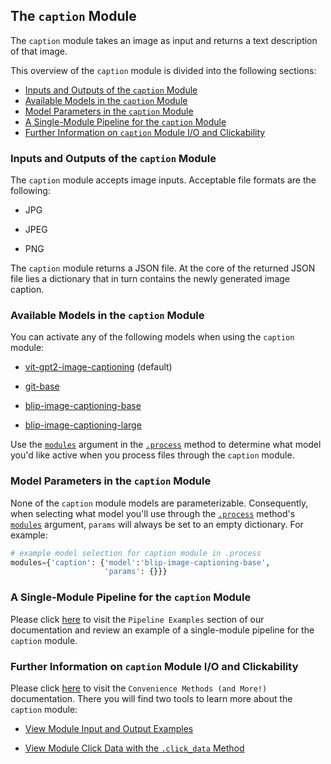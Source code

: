 ## The `caption` Module

The `caption` module takes an image as input and returns a text description of that image.

This overview of the `caption` module is divided into the following sections:

- [Inputs and Outputs of the `caption` Module](#inputs-and-outputs-of-the-caption-module)
- [Available Models in the `caption` Module](#available-models-in-the-caption-module)
- [Model Parameters in the `caption` Module](#model-parameters-in-the-caption-module)
- [A Single-Module Pipeline for the `caption` Module](#a-single-module-pipeline-for-the-caption-module)
- [Further Information on `caption` Module I/O and Clickability](#further-information-on-caption-module-i/o-and-clickability)

### Inputs and Outputs of the `caption` Module

The `caption` module accepts image inputs. Acceptable file formats are the following:

- JPG

- JPEG

- PNG

The `caption` module returns a JSON file. At the core of the returned JSON file lies a dictionary that in turn contains the newly generated image caption.

### Available Models in the `caption` Module

You can activate any of the following models when using the `caption` module:

- [vit-gpt2-image-captioning](https://huggingface.co/nlpconnect/vit-gpt2-image-captioning) (default)

- [git-base](https://huggingface.co/microsoft/git-base)

- [blip-image-captioning-base](https://huggingface.co/Salesforce/blip-image-captioning-base)

- [blip-image-captioning-large](https://huggingface.co/Salesforce/blip-image-captioning-large)

Use the [`modules`](../../system/parameters_processing_files_through_pipelines/process_method.md#selecting-models-via-the-modules-argument) argument in the [`.process`](../../system/parameters_processing_files_through_pipelines/process_method.md) method to determine what model you'd like active when you process files through the `caption` module.

### Model Parameters in the `caption` Module

None of the `caption` module models are parameterizable. Consequently, when selecting what model you'll use through the [`.process`](../../system/parameters_processing_files_through_pipelines/process_method.md) method's [`modules`](../../system/parameters_processing_files_through_pipelines/process_method.md#selecting-models-via-the-modules-argument) argument, `params` will always be set to an empty dictionary. For example:

```python
# example model selection for caption module in .process
modules={'caption': {'model':'blip-image-captioning-base',
                     'params': {}}}
```

### A Single-Module Pipeline for the `caption` Module

Please click [here](../../examples/single_module_pipelines/single_caption.md) to visit the `Pipeline Examples` section of our documentation and review an example of a single-module pipeline for the `caption` module.

### Further Information on `caption` Module I/O and Clickability

Please click [here](../../system/convenience_methods/convenience_methods.md) to visit the `Convenience Methods (and More!)` documentation. There you will find two tools to learn more about the `caption` module:

- [View Module Input and Output Examples](../../system/convenience_methods/convenience_methods.md#view-module-input-and-output-examples)

- [View Module Click Data with the `.click_data` Method](../../system/convenience_methods/convenience_methods.md#view-module-click-data-with-the-.click_data-method)
